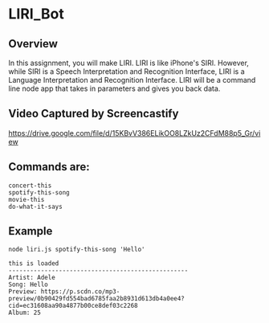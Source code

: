# LIRI_Bot

## Overview

In this assignment, you will make LIRI. LIRI is like iPhone's SIRI. However, while SIRI is a Speech Interpretation and Recognition Interface, LIRI is a Language Interpretation and Recognition Interface. LIRI will be a command line node app that takes in parameters and gives you back data.




## Video Captured by Screencastify

https://drive.google.com/file/d/15KBvV386ELikOO8LZkUz2CFdM88p5_Gr/view


## Commands are:

```
concert-this
spotify-this-song
movie-this
do-what-it-says
```


## Example 


```
node liri.js spotify-this-song 'Hello'

this is loaded
--------------------------------------------------
Artist: Adele
Song: Hello
Preview: https://p.scdn.co/mp3-preview/0b90429fd554bad6785faa2b8931d613db4a0ee4?cid=ec31608aa90a4877b00ce8def03c2268
Album: 25

```

